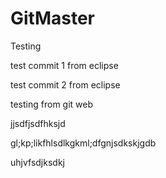 GitMaster
=========

Testing 

test commit 1 from eclipse

test commit 2 from eclipse

testing from git web



jjsdfjsdfhksjd



gl;kp;likfhlsdlkgkml;dfgnjsdkskjgdb

uhjvfsdjksdkj


